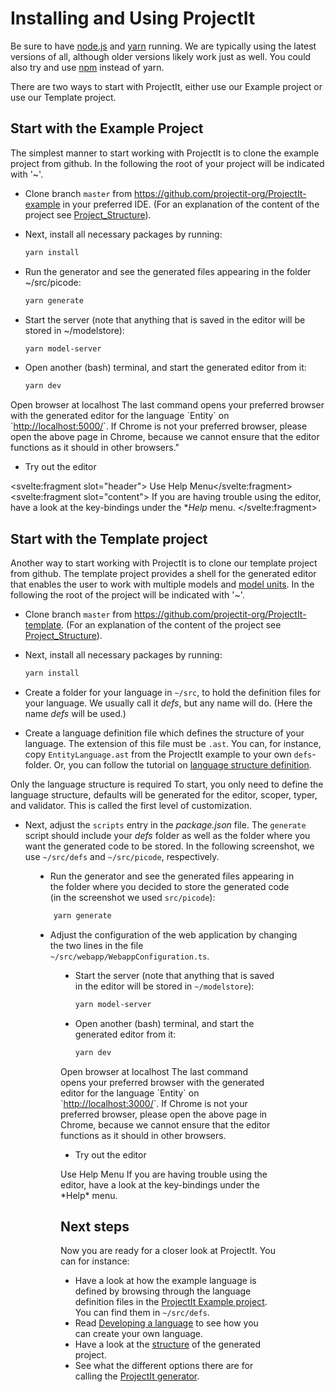<script>
    import Note from "../../lib/notes/Note.svelte";
    import Figure from "../../lib/figures/Figure.svelte";
</script>

# Installing and Using ProjectIt

Be sure to have <a href="https://nodejs.org/" target="_blank">node.js</a> 
and <a href="https://yarnpkg.com/" target="_blank">yarn</a>
running. We are typically using the latest versions of all,
although older versions likely work just as well.
You could also try and use <a href="https://www.npmjs.com/" target="_blank">npm</a> instead of yarn.

There are two ways to start with ProjectIt, either use our
Example project or use our Template project.

## Start with the Example Project
The simplest manner to start working with ProjectIt is to clone the example project from github.
In the following the root of your project will be indicated with '~'.

*   Clone branch `master` from <a href="https://github.com/projectit-org/ProjectIt-example" target="_blank">
    https://github.com/projectit-org/ProjectIt-example</a> in your preferred IDE.
    (For an explanation of the content of the project see 
    [Project_Structure](/020_Getting_Started/020_Project_Structure)).
    
*   Next, install all necessary packages by running: 
    ```bash
    yarn install
    ```

*   Run the generator and see the generated files appearing in the folder ~/src/picode:
    ```bash
    yarn generate
    ```

*   Start the server (note that anything that is saved in the editor will be stored in ~/modelstore):
    ```bash
    yarn model-server
    ```

*	Open another (bash) terminal, and start the generated editor from it:
    ```bash
    yarn dev
    ```
     
<Note>
<svelte:fragment slot="header">Open browser at localhost</svelte:fragment>
<svelte:fragment slot="content">
The last command opens your preferred browser with the generated editor for the language `Entity` on
`<a href="http://localhost:5000/" target="_blank">http://localhost:5000/</a>`. If Chrome is not
your preferred browser, please open the above page in Chrome, because we cannot
ensure that the editor functions as it should in other browsers."
</svelte:fragment></Note>

*   Try out the editor

<Note><svelte:fragment slot="header"> Use Help Menu</svelte:fragment><svelte:fragment slot="content">
If you are having trouble using the editor, have a look at the key-bindings under the **Help* menu.
</svelte:fragment></Note>

## Start with the Template project

Another way to start working with ProjectIt is to clone our template project from github. The template 
project provides a shell for the generated editor that enables the user to work with multiple models and
[model units](/010_Intro/030_Models_and_Model_Units).
In the following the root of the project will be indicated with '~'.

*   Clone branch `master` from <a href="https://github.com/projectit-org/ProjectIt-template" target="_blank">
    https://github.com/projectit-org/ProjectIt-template</a>.
    (For an explanation of the content of the project see
    [Project_Structure](/020_Getting_Started/020_Project_Structure)).

*   Next, install all necessary packages by running:
    ```bash
    yarn install
    ```

*   Create a folder for your language in `~/src`, to hold the definition files for your language.
    We usually call it *defs*, but any name will do. (Here the name *defs* will be used.)

*	Create a language definition file which defines the structure of your language. The 
     extension of this file must be `.ast`. You can, for instance, copy
     `EntityLanguage.ast` from the ProjectIt example to your own `defs`-folder. Or, you can follow the 
     tutorial on [language structure definition](/030_Developing_a_Language/010_Default_Level).

<Note>
    <svelte:fragment slot="header"> Only the language structure is required</svelte:fragment>
    <svelte:fragment slot="content">
    To start, you only need to define the language structure,
    defaults will be generated for the editor, scoper, typer, and validator. This is called the first
    level of customization.
    </svelte:fragment>
</Note>

*   Next, adjust the `scripts` entry in the *package.json* file. The `generate`
    script should include your *defs* folder as well as the folder where you want the 
    generated code to be stored.
    In the following screenshot, we use `~/src/defs` and `~/src/picode`, respectively.

<Figure 
imageName={'packagejsonadjustment.png'} 
caption={'Screenshot of package.json'}
figureNumber={1}
/>

*   Run the generator and see the generated files appearing in the folder where you
decided to store the generated code (in the screenshot we used `src/picode`):
    
```bash
    yarn generate
```

*   Adjust the configuration of the web application by changing the two lines in the file
`~/src/webapp/WebappConfiguration.ts`.
<Figure 
imageName={'webappconfiguration.png'} 
caption={'Screenshot of WebappConfiguration'}
figureNumber={2}
/>

*   Start the server (note that anything that is saved in the editor will be stored in `~/modelstore`): 
    ```bash
    yarn model-server
    ```

*	Open another (bash) terminal, and start the generated editor from it: 
    ```bash
    yarn dev
    ```
     
<Note>
<svelte:fragment slot="header">Open browser at localhost</svelte:fragment>
<svelte:fragment slot="content">
    The last command opens your preferred browser with the generated editor for the language
    `Entity` on `<a href="http://localhost:3000/" target="_blank">http://localhost:3000/</a>`. 
    If Chrome is not your preferred browser, please open the above page in Chrome, because we 
    cannot ensure that the editor functions as it should in other browsers.
</svelte:fragment>
</Note>

*   Try out the editor
    
<Note>
<svelte:fragment slot="header">Use Help Menu</svelte:fragment>
<svelte:fragment slot="content">
If you are having trouble using the editor, have a look at the key-bindings under the *Help* menu.
</svelte:fragment>
</Note>

## Next steps
Now you are ready for a closer look at ProjectIt. You can for instance:

* Have a look at how the example language is defined by browsing through the language definition
files in the <a href="https://github.com/projectit-org/ProjectIt-example" target="_blank">ProjectIt Example project</a>.
  You can find them in `~/src/defs`.
* Read [Developing a language](/030_Developing_a_Language) to see how you can create your own language.
* Have a look at the [structure](/020_Getting_Started/020_Project_Structure) of the generated project.
* See what the different options there are for calling the [ProjectIt generator](/020_Getting_Started/030_Calling_the_Generator).
